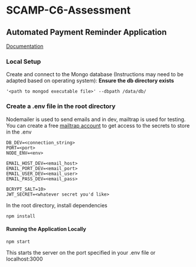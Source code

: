 # SCAMP-C6-Assessment

## Automated Payment Reminder Application

[Documentation](https://documenter.getpostman.com/view/19816123/Uz5NjtJL)

### Local Setup
Create and connect to the Mongo database (Instructions may need to be adapted based on operating system):
**Ensure the db directory exists**

```
'<path to mongod executable file>' --dbpath /data/db/ 
```
### Create a .env file in the root directory 
Nodemailer is used to send emails and in dev, mailtrap is used for testing. 
You can create a free [mailtrap account](mailtrap.io) to get access to the secrets to store in the .env
```
DB_DEV=<connection_string>
PORT=<port>
NODE_ENV=<env>

EMAIL_HOST_DEV=<email_host>
EMAIL_PORT_DEV=<email_port> 
EMAIL_USER_DEV=<email_user>
EMAIL_PASS_DEV=<email_pass>

BCRYPT_SALT=10>
JWT_SECRET=<whatever secret you'd like>
```

In the root directory, install dependencies

```
npm install
```

#### Running the Application Locally

```
npm start
```
This starts the server on the port specified in your .env file or localhost:3000
